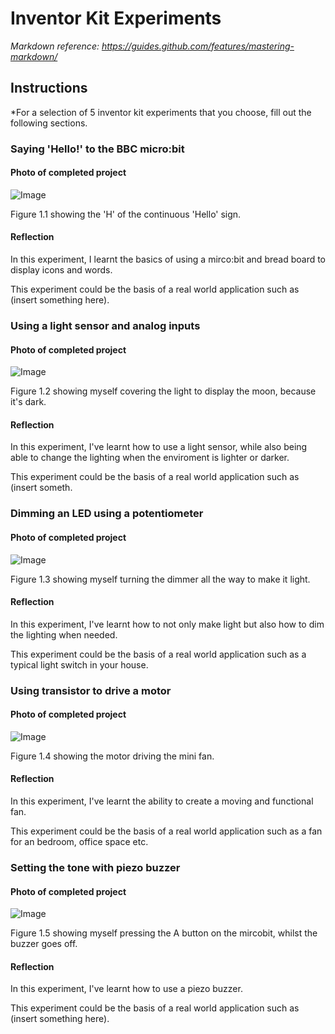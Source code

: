 # Inventor Kit Experiments

*Markdown reference: https://guides.github.com/features/mastering-markdown/*

## Instructions ##

*For a selection of 5 inventor kit experiments that you choose, fill out the following sections.

### Saying 'Hello!' to the BBC micro:bit ###

#### Photo of completed project ####

![Image]('Hello'.jpg)

Figure 1.1 showing the 'H' of the continuous 'Hello' sign. 

#### Reflection ####

In this experiment, I learnt the basics of using a mirco:bit and bread board to display icons and words. 

This experiment could be the basis of a real world application such as (insert something here).

### Using a light sensor and analog inputs ###

#### Photo of completed project ####

![Image](IMG_1014.JPG)

Figure 1.2 showing myself covering the light to display the moon, because it's dark.

#### Reflection ####

In this experiment, I've learnt how to use a light sensor, while also being able to change the lighting when the enviroment is lighter or darker.

This experiment could be the basis of a real world application such as (insert someth.

### Dimming an LED using a potentiometer ###

#### Photo of completed project ####

![Image](IMG_1018.PNG)

Figure 1.3 showing myself turning the dimmer all the way to make it light. 

#### Reflection ####

In this experiment, I've learnt how to not only make light but also how to dim the lighting when needed.

This experiment could be the basis of a real world application such as a typical light switch in your house.

### Using transistor to drive a motor ###

#### Photo of completed project ####

![Image](IMG_0736_2.JPG)

Figure 1.4 showing the motor driving the mini fan.

#### Reflection ####

In this experiment, I've learnt the ability to create a moving and functional fan.

This experiment could be the basis of a real world application such as a fan for an bedroom, office space etc.

### Setting the tone with piezo buzzer ###

#### Photo of completed project ####

![Image](IMG_1022.JPG)

Figure 1.5 showing myself pressing the A button on the mircobit, whilst the buzzer goes off.

#### Reflection ####

In this experiment, I've learnt how to use a piezo buzzer.

This experiment could be the basis of a real world application such as (insert something here).


